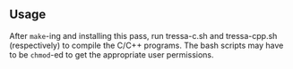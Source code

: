Usage
-----

After `make`-ing and installing this pass, run tressa-c.sh and tressa-cpp.sh (respectively) to compile the C/C++ programs. The bash scripts may have to be `chmod`-ed to get the appropriate user permissions.
